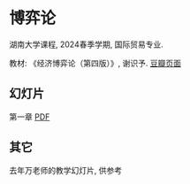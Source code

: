 # 博弈论
湖南大学课程, 2024春季学期, 国际贸易专业.

教材: 《经济博弈论（第四版）》, 谢识予.
[豆瓣页面](https://book.douban.com/subject/30389848/) 

## 幻灯片
第一章 [PDF](slides/ch1.pdf)
<!-- [Chapter 1](slides/ch1.md) -->


## 其它
去年万老师的教学幻灯片, 供参考